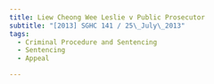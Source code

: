```yaml
---
title: Liew Cheong Wee Leslie v Public Prosecutor 
subtitle: "[2013] SGHC 141 / 25\_July\_2013"
tags:
  - Criminal Procedure and Sentencing
  - Sentencing
  - Appeal

---
```



